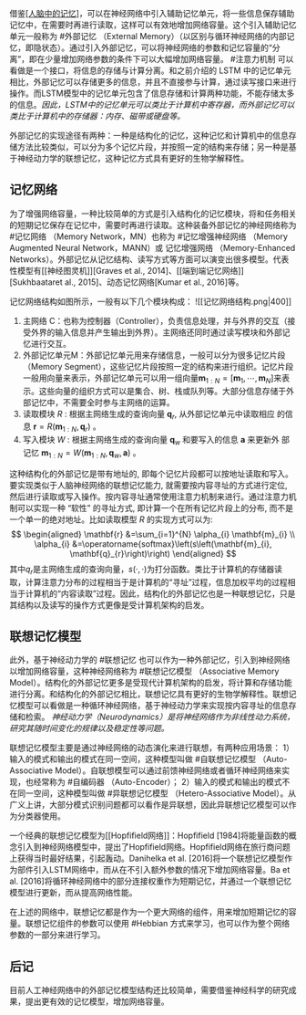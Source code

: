 借鉴[[人脑中的记忆]]( #工作记忆 )，可以在神经网络中引入辅助记忆单元，将一些信息保存辅助记忆中，在需要时再进行读取，这样可以有效地增加网络容量。这个引入辅助记忆单元一般称为 #外部记忆 （External Memory）（以区别与循环神经网络的内部记忆，即隐状态）。通过引入外部记忆，可以将神经网络的参数和记忆容量的“分离”，即在少量增加网络参数的条件下可以大幅增加网络容量。 #注意力机制 可以看做是一个接口，将信息的存储与计算分离。和之前介绍的 LSTM 中的记忆单元相比，外部记忆可以存储更多的信息，并且不直接参与计算，通过读写接口来进行操作。而LSTM模型中的记忆单元包含了信息存储和计算两种功能，不能存储太多的信息。*因此，LSTM中的记忆单元可以类比于计算机中寄存器，而外部记忆可以类比于计算机中的存储器：内存、磁带或硬盘等。* 

外部记忆的实现途径有两种：一种是结构化的记忆，这种记忆和计算机中的信息存储方法比较类似，可以分为多个记忆片段，并按照一定的结构来存储；另一种是基于神经动力学的联想记忆，这种记忆方式具有更好的生物学解释性。

## 记忆网络
为了增强网络容量，一种比较简单的方式是引入结构化的记忆模块，将和任务相关的短期记忆保存在记忆中，需要时再进行读取。这种装备外部记忆的神经网络称为 #记忆网络 （Memory Network，MN）也称为 #记忆增强神经网络 （Memory Augmented Neural Network，MANN）或 记忆增强网络 （Memory-Enhanced Networks）。外部记忆从记忆结构、读写方式等方面可以演变出很多模型。代表性模型有[[神经图灵机]][Graves et al., 2014]、[[端到端记忆网络]][Sukhbaataret al., 2015]、动态记忆网络[Kumar et al., 2016]等。

记忆网络结构如图所示，一般有以下几个模块构成：
![[记忆网络结构.png|400]]

1. 主网络 C：也称为控制器（Controller），负责信息处理，并与外界的交互（接受外界的输入信息并产生输出到外界）。主网络还同时通过读写模块和外部记忆进行交互。
2. 外部记忆单元M：外部记忆单元用来存储信息，一般可以分为很多记忆片段（Memory Segment），这些记忆片段按照一定的结构来进行组织。记忆片段一般用向量来表示，外部记忆单元可以用一组向量$\mathbf{m}_{1: N}=\left[\mathbf{m}_{1}, \cdots, \mathbf{m}_{N}\right]$来表示。这些向量的组织方式可以是集合、树、栈或队列等。大部分信息存储于外部记忆中，不需要全时参与主网络的运算。
3. 读取模块 $R$ : 根据主网络生成的查询向量 $\mathbf{q}_{r}$, 从外部记忆单元中读取相应 的信息 $\mathbf{r}=R\left(\mathbf{m}_{1: N}, \mathbf{q}_{r}\right)$ 。
4. 写入模块 $W$ : 根据主网络生成的查询向量 $\mathbf{q}_{w}$ 和要写入的信息 $\mathbf{a}$ 来更新外 部记忆 $\mathbf{m}_{1: N}=W\left(\mathbf{m}_{1: N}, \mathbf{q}_{w}, \mathbf{a}\right)$ 。

这种结构化的外部记忆是带有地址的, 即每个记忆片段都可以按地址读取和写入。要实现类似于人脑神经网络的联想记忆能力, 就需要按内容寻址的方式进行定位, 然后进行读取或写入操作。按内容寻址通常使用注意力机制来进行。通过注意力机制可以实现一种 “软性” 的寻址方式, 即计算一个在所有记忆片段上的分布, 而不是一个单一的绝对地址。比如读取模型 $R$ 的实现方式可以为:
$$
\begin{aligned}
\mathbf{r} &=\sum_{i=1}^{N} \alpha_{i} \mathbf{m}_{i} \\
\alpha_{i} &=\operatorname{softmax}\left(s\left(\mathbf{m}_{i}, \mathbf{q}_{r}\right)\right)
\end{aligned}
$$
其中$q_r$是主网络生成的查询向量，$s(·, ·)$为打分函数。类比于计算机的存储器读取，计算注意力分布的过程相当于是计算机的“寻址”过程，信息加权平均的过程相当于计算机的“内容读取”过程。因此，结构化的外部记忆也是一种联想记忆，只是其结构以及读写的操作方式更像是受计算机架构的启发。

## 联想记忆模型

此外，基于神经动力学的 #联想记忆 也可以作为一种外部记忆，引入到神经网络以增加网络容量，这种神经网络称为 #联想记忆模型 （Associative Memory Model）。结构化的外部记忆更多是受现代计算机架构的启发，将计算和存储功能进行分离。和结构化的外部记忆相比，联想记忆具有更好的生物学解释性。联想记忆模型可以看做是一种循环神经网络，基于神经动力学来实现按内容寻址的信息存储和检索。
*神经动力学（Neurodynamics）是将神经网络作为非线性动力系统，研究其随时间变化的规律以及稳定性等问题。*

联想记忆模型主要是通过神经网络的动态演化来进行联想，有两种应用场景：
1）输入的模式和输出的模式在同一空间，这种模型叫做 #自联想记忆模型 （Auto-Associative Model）。自联想模型可以通过前馈神经网络或者循环神经网络来实现，也经常称为 #自编码器 （Auto-Encoder）；
2）输入的模式和输出的模式不在同一空间，这种模型叫做 #异联想记忆模型 （Hetero-Associative Model）。从广义上讲，大部分模式识别问题都可以看作是异联想，因此异联想记忆模型可以作为分类器使用。

一个经典的联想记忆模型为[[Hopfifield网络]]：Hopfifield [1984]将能量函数的概念引入到神经网络模型中，提出了Hopfifield网络。Hopfifield网络在旅行商问题上获得当时最好结果，引起轰动。Danihelka et al. [2016]将一个联想记忆模型作为部件引入LSTM网络中，而从在不引入额外参数的情况下增加网络容量。Ba et al. [2016]将循环神经网络中的部分连接权重作为短期记忆，并通过一个联想记忆模型进行更新，而从提高网络性能。

在上述的网络中，联想记忆都是作为一个更大网络的组件，用来增加短期记忆的容量。联想记忆组件的参数可以使用 #Hebbian 方式来学习，也可以作为整个网络参数的一部分来进行学习。

## 后记
目前人工神经网络中的外部记忆模型结构还比较简单，需要借鉴神经科学的研究成果，提出更有效的记忆模型，增加网络容量。
